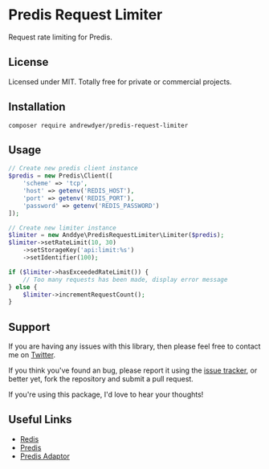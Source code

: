 # Predis Request Limiter

Request rate limiting for Predis.

## License

Licensed under MIT. Totally free for private or commercial projects.

## Installation

```text
composer require andrewdyer/predis-request-limiter
```

## Usage

```php
// Create new predis client instance
$predis = new Predis\Client([
    'scheme' => 'tcp',
    'host' => getenv('REDIS_HOST'),
    'port' => getenv('REDIS_PORT'),
    'password' => getenv('REDIS_PASSWORD')
]);

// Create new limiter instance
$limiter = new Anddye\PredisRequestLimiter\Limiter($predis);
$limiter->setRateLimit(10, 30)
    ->setStorageKey('api:limit:%s')
    ->setIdentifier(100);

if ($limiter->hasExceededRateLimit()) {
    // Too many requests has been made, display error message
} else {
    $limiter->incrementRequestCount();
}
```

## Support
   
If you are having any issues with this library, then please feel free to contact me on [Twitter](https://twitter.com/andyer92).

If you think you've found an bug, please report it using the [issue tracker](https://github.com/andrewdyer/predis-request-limiter/issues), or better yet, fork the repository and submit a pull request.

If you're using this package, I'd love to hear your thoughts!

## Useful Links

*   [Redis](http://redis.io/)
*   [Predis](https://github.com/nrk/predis)
*   [Predis Adaptor](https://github.com/andrewdyer/predis-adaptor)
